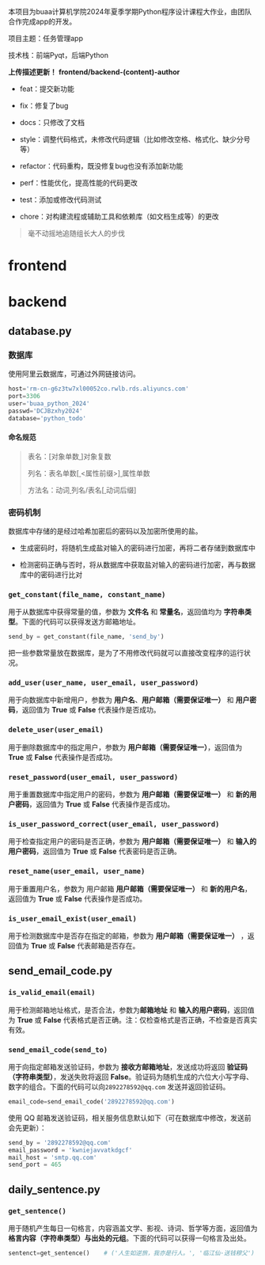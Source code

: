 本项目为buaa计算机学院2024年夏季学期Python程序设计课程大作业，由团队合作完成app的开发。

项目主题：任务管理app

技术栈：前端Pyqt，后端Python



**上传描述更新！**
**frontend/backend-(content)-author**

+ feat：提交新功能

+ fix：修复了bug

+ docs：只修改了文档

+ style：调整代码格式，未修改代码逻辑（比如修改空格、格式化、缺少分号等）

+ refactor：代码重构，既没修复bug也没有添加新功能

+ perf：性能优化，提高性能的代码更改

+ test：添加或修改代码测试

+ chore：对构建流程或辅助工具和依赖库（如文档生成等）的更改

> 毫不动摇地追随组长大人的步伐

# frontend

# backend

## database.py

### 数据库

使用阿里云数据库，可通过外网链接访问。

```python
host='rm-cn-g6z3tw7xl00052co.rwlb.rds.aliyuncs.com'
port=3306
user='buaa_python_2024'
passwd='DCJBzxhy2024'
database='python_todo'
```

#### 命名规范

> 表名：[对象单数<u>  </u>]对象复数
> 
> 列名：表名单数[<u>  </u><属性前缀>]<u>  </u>属性单数
> 
> 方法名：动词<u>  </u>列名/表名[<u>  </u>动词后缀]

### 密码机制

数据库中存储的是经过哈希加密后的密码以及加密所使用的盐。

- 生成密码时，将随机生成盐对输入的密码进行加密，再将二者存储到数据库中

- 检测密码正确与否时，将从数据库中获取盐对输入的密码进行加密，再与数据库中的密码进行比对

### `get_constant(file_name, constant_name)`

用于从数据库中获得常量的值，参数为 **文件名** 和 **常量名**，返回值均为 **字符串类型**。下面的代码可以获得发送方邮箱地址。

```python
send_by = get_constant(file_name, 'send_by')
```

把一些参数常量放在数据库，是为了不用修改代码就可以直接改变程序的运行状况。

### `add_user(user_name, user_email, user_password)`

用于向数据库中新增用户，参数为 **用户名**、**用户邮箱（需要保证唯一）** 和 **用户密码**，返回值为 **True** 或 **False** 代表操作是否成功。

### `delete_user(user_email)`

用于删除数据库中的指定用户，参数为 **用户邮箱（需要保证唯一）**，返回值为 **True** 或 **False** 代表操作是否成功。

### `reset_password(user_email, user_password)`

用于重置数据库中指定用户的密码，参数为 **用户邮箱（需要保证唯一）** 和 **新的用户密码**，返回值为 **True** 或 **False** 代表操作是否成功。

### `is_user_password_correct(user_email, user_password)`

用于检查指定用户的密码是否正确，参数为 **用户邮箱（需要保证唯一）** 和 **输入的用户密码**，返回值为 **True** 或 **False** 代表密码是否正确。

### `reset_name(user_email, user_name)`

用于重置用户名，参数为 用户邮箱 **用户邮箱（需要保证唯一）** 和 **新的用户名**，返回值为 **True** 或 **False** 代表操作是否成功。

### `is_user_email_exist(user_email)`

用于检测数据库中是否存在指定的邮箱，参数为 **用户邮箱（需要保证唯一）** ，返回值为 **True** 或 **False** 代表邮箱是否存在。

## send_email_code.py

### `is_valid_email(email)`

用于检测邮箱地址格式，是否合法，参数为**邮箱地址** 和 **输入的用户密码**，返回值为 **True** 或 **False** 代表格式是否正确。注：仅检查格式是否正确，不检查是否真实有效。

### `send_email_code(send_to)`

用于向指定邮箱发送验证码，参数为 **接收方邮箱地址**，发送成功将返回 **验证码（字符串类型）**，发送失败将返回 **False**。验证码为随机生成的六位大小写字母、数字的组合。下面的代码可以向`2892278592@qq.com` 发送并返回验证码。

```python
email_code=send_email_code('2892278592@qq.com')
```

使用 QQ 邮箱发送验证码，相关服务信息默认如下（可在数据库中修改，发送前会先更新）：

```python
send_by = '2892278592@qq.com'
email_password = 'kwniejavvatkdgcf'
mail_host = 'smtp.qq.com'
send_port = 465
```

## daily_sentence.py

### `get_sentence()`

用于随机产生每日一句格言，内容涵盖文学、影视、诗词、哲学等方面，返回值为 **格言内容（字符串类型）与出处的元组**。下面的代码可以获得一句格言及出处。

```python
sentenct=get_sentence()    # ('人生如逆旅，我亦是行人。', '临江仙·送钱穆父')
```
